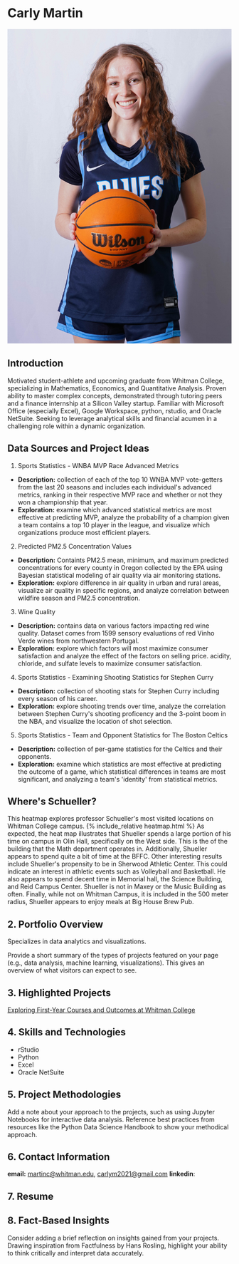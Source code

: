# Carly Martin

![Alt text](DSC09913.jpg)


## Introduction
Motivated student-athlete and upcoming graduate from Whitman College, specializing in Mathematics, Economics, and Quantitative Analysis. Proven ability to master complex concepts, demonstrated through tutoring peers and a finance internship at a Silicon Valley startup. Familiar with Microsoft Office (especially Excel), Google Workspace, python, rstudio, and Oracle NetSuite. Seeking to leverage analytical skills and financial acumen in a challenging role within a dynamic organization.

## Data Sources and Project Ideas
1. Sports Statistics - WNBA MVP Race Advanced Metrics
  * **Description:** collection of each of the top 10 WNBA MVP vote-getters from the last 20 seasons and includes each individual's advanced metrics, ranking in their respective MVP race and whether or not they won a championship that year. 
  * **Exploration:** examine which advanced statistical metrics are most effective at predicting MVP, analyze the probability of a champion given a team contains a top 10 player in the league, and visualize which organizations produce most efficient players. 
2. Predicted PM2.5 Concentration Values
  * **Description:** Containts PM2.5 mean, minimum, and maximum predicted concentrations for every county in Oregon collected by the EPA using Bayesian statistical modeling of air quality via air monitoring stations.
  * **Exploration:** explore difference in air quality in urban and rural areas, visualize air quality in specific regions, and analyze correlation between wildfire season and PM2.5 concentration.  
3. Wine Quality
  * **Description:** contains data on various factors impacting red wine quality. Dataset comes from 1599 sensory
evaluations of red Vinho Verde wines from northwestern Portugal.
  * **Exploration:** explore which factors will most maximize consumer satisfaction and analyze the effect of the factors on selling price. 
acidity, chloride, and sulfate levels to maximize consumer satisfaction.
4. Sports Statistics - Examining Shooting Statistics for Stephen Curry
  * **Description:** collection of shooting stats for Stephen Curry including every season of his career.
  * **Exploration:** explore shooting trends over time, analyze the correlation between Stephen Curry's shooting proficency and the 3-point boom in the NBA, and visualize the location of shot selection. 
5. Sports Statistics - Team and Opponent Statistics for The Boston Celtics
  * **Description:** collection of per-game statistics for the Celtics and their opponents.
  * **Exploration:** examine which statistics are most effective at predicting the outcome of a game, which statistical differences in teams are most significant, and analyzing a team's 'identity' from statistical metrics. 

## Where's Schueller?
This heatmap explores professor Schueller's most visited locations on Whitman College campus. 
{% include_relative heatmap.html %}
As expected, the heat map illustrates that Shueller spends a large portion of his time on campus in Olin Hall, specifically on the West side. This is the of the building that the Math department operates in. Additionally, Shueller appears to spend quite a bit of time at the BFFC. Other interesting results include Shueller's propensity to be in Sherwood Athletic Center. This could indicate an interest in athletic events such as Volleyball and Basketball. He also appears to spend decent time in Memorial hall, the Science Building, and Reid Campus Center. Shueller is not in Maxey or the Music Building as often. Finally, while not on Whitman Campus, it is included in the 500 meter radius, Shueller appears to enjoy meals at Big House Brew Pub.


## 2. Portfolio Overview
Specializes in data analytics and visualizations. 

Provide a short summary of the types of projects featured on your page (e.g., data analysis, machine learning, visualizations). 
This gives an overview of what visitors can expect to see.

## 3. Highlighted Projects
[Exploring First-Year Courses and Outcomes at Whitman College](HW3.ipynb)

## 4. Skills and Technologies
* rStudio
* Python
* Excel
* Oracle NetSuite

## 5. Project Methodologies
Add a note about your approach to the projects, such as using Jupyter Notebooks for interactive data analysis. 
Reference best practices from resources like the Python Data Science Handbook to show your methodical approach.

## 6. Contact Information
**email:** martinc@whitman.edu, carlym2021@gmail.com
**linkedin**: 

## 7. Resume 

## 8. Fact-Based Insights
Consider adding a brief reflection on insights gained from your projects. 
Drawing inspiration from Factfulness by Hans Rosling, highlight your ability to think critically and interpret data accurately.

